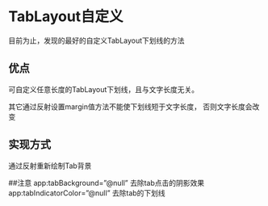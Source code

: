 # TabLayout自定义
目前为止，发现的最好的自定义TabLayout下划线的方法
## 优点
可自定义任意长度的TabLayout下划线，且与文字长度无关。

其它通过反射设置margin值方法不能使下划线短于文字长度， 否则文字长度会改变

## 实现方式

通过反射重新绘制Tab背景

##注意
app:tabBackground=”@null”       去除tab点击的阴影效果 
app:tabIndicatorColor=”@null”   去除tab的下划线 
